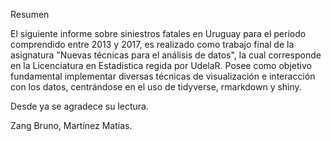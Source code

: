 Resumen

El siguiente informe sobre siniestros fatales en Uruguay para el período comprendido entre 2013 y 2017, es realizado como trabajo final de la asignatura "Nuevas técnicas para el análisis de datos", la cual corresponde en la Licenciatura en Estadística regida por UdelaR. Posee como objetivo fundamental implementar diversas técnicas de visualización e interacción con los datos, centrándose en el uso de tidyverse, rmarkdown y shiny.

Desde ya se agradece su lectura.
                                                     
 Zang Bruno, Martínez Matías.
